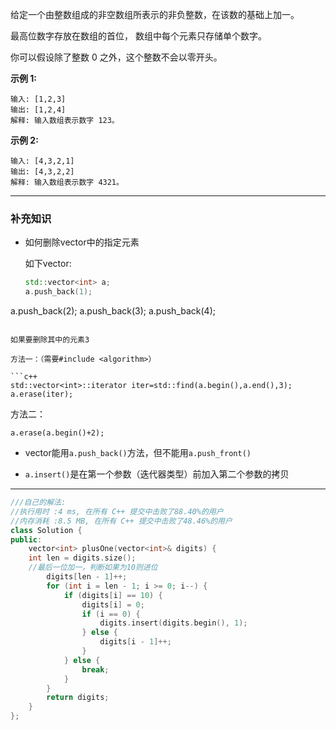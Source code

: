 

给定一个由整数组成的非空数组所表示的非负整数，在该数的基础上加一。

最高位数字存放在数组的首位， 数组中每个元素只存储单个数字。

你可以假设除了整数 0 之外，这个整数不会以零开头。

 **示例 1:**

```
输入: [1,2,3]
输出: [1,2,4]
解释: 输入数组表示数字 123。
```

 **示例 2:**

```
输入: [4,3,2,1]
输出: [4,3,2,2]
解释: 输入数组表示数字 4321。
```

------

### 补充知识

- 如何删除vector中的指定元素

  如下vector:

  ```c++
  std::vector<int> a;
  a.push_back(1);
a.push_back(2);
  a.push_back(3);
a.push_back(4);
  ```

  如果要删除其中的元素3
  
  方法一：（需要#include <algorithm>）

  ```c++
std::vector<int>::iterator iter=std::find(a.begin(),a.end(),3);
  a.erase(iter);
  ```
  
  方法二：
  
  ```
  a.erase(a.begin()+2);
  ```
  
- vector能用`a.push_back()`方法，但不能用`a.push_front()`

- `a.insert()`是在第一个参数（迭代器类型）前加入第二个参数的拷贝
***


```c++
///自己的解法:
//执行用时 :4 ms, 在所有 C++ 提交中击败了88.40%的用户
//内存消耗 :8.5 MB, 在所有 C++ 提交中击败了48.46%的用户
class Solution {
public:
    vector<int> plusOne(vector<int>& digits) {
    int len = digits.size();
    //最后一位加一，判断如果为10则进位
		digits[len - 1]++;
		for (int i = len - 1; i >= 0; i--) {
			if (digits[i] == 10) {
				digits[i] = 0;
				if (i == 0) {
					digits.insert(digits.begin(), 1);
				} else {
					digits[i - 1]++;
				}
			} else {
				break;
			}
		}
		return digits;
    }
};
```